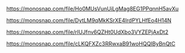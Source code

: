 https://monosnap.com/file/Ho0MUsVunUiLgMag8EG1PPqnnH5avXu

https://monosnap.com/file/DytLM9qMkKSrXE4IrdPYLHfEo4H14N

https://monosnap.com/file/rIUJfnv6QZHt0UdXbo3VYZEPjAxDt2

https://monosnap.com/file/cLKQFXZc3RRwxaB91woHQQIByBnQtC
